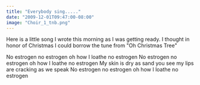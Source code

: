```yaml
---
title: "Everybody sing....."
date: "2009-12-01T09:47:00-08:00"
image: "Choir_1_tnb.png"
---
```


Here is a little song I wrote this morning as I was getting ready. I thought in honor of Christmas I could borrow the tune from "Oh Christmas Tree"

No estrogen no estrogen
oh how I loathe no estrogen
No estrogen no estrogen
oh how I loathe no estrogen
My skin is dry as sand you see
my lips are cracking as we speak
No estrogen no estrogen
oh how I loathe no estrogen